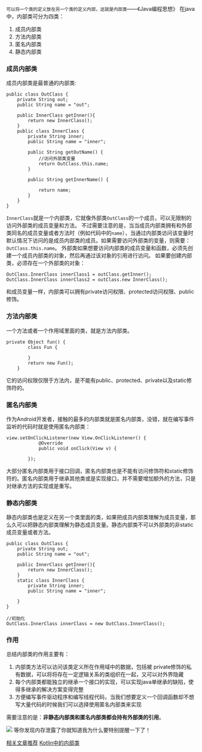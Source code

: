 `可以将一个类的定义放在另一个类的定义内部，这就是内部类`——《Java编程思想》
在java中，内部类可分为四类：
1. 成员内部类
2. 方法内部类
3. 匿名内部类
4. 静态内部类

### 成员内部类
成员内部类是最普通的内部类:
```
public class OutClass {
    private String out;
    public String name = "out";

    public InnerClass getInner(){
        return new InnerClass();
    }
    public class InnerClass {
        private String inner;
        public String name = "inner";

        public String getOutName() {
            //访问外部类变量
            return OutClass.this.name;
        }

        public String getInnerName() {

            return name;
        }
    }
}

```
`InnerClass`就是一个内部类，它就像外部类`OutClass`的一个成员，可以无限制的访问外部类的成员变量和方法。
不过需要注意的是，当当成员内部类拥有和外部类同名的成员变量或者方法时（例如代码中的`name`），当通过内部类访问该变量时默认情况下访问的是成员内部类的成员。如果需要访问外部类的变量，则需要：`OutClass.this.name`。
外部类如果想要访问内部类的成员变量和函数，必须先创建一个成员内部类的对象，然后再通过该对象的引用进行访问。
如果要创建内部类，必须存在一个外部类的对象：
```
OutClass.InnerClass innerClass1 = outClass.getInner();
OutClass.InnerClass innerClass2 = outClass.new InnerClass();
```
和成员变量一样，内部类可以拥有private访问权限、protected访问权限、public修饰。
### 方法内部类
一个方法或者一个作用域里面的类，就是方法内部类。
```
private Object fun() {
        class Fun {

        }
        return new Fun();
    }
```
它的访问权限仅限于方法内，是不能有public、protected、private以及static修饰符的。
### 匿名内部类
作为Android开发者，接触的最多的内部类就是匿名内部类，没错，就在编写事件监听的代码时就是使用匿名内部类：
```
view.setOnClickListener(new View.OnClickListener() {
            @Override
            public void onClick(View v) {
               
        });
```
大部分匿名内部类用于接口回调，匿名内部类也是不能有访问修饰符和static修饰符的。匿名内部类用于继承其他类或是实现接口，并不需要增加额外的方法，只是对继承方法的实现或是重写。
### 静态内部类
静态内部类也是定义在另一个类里面的类，如果把成员内部类理解为成员变量，那么久可以把静态内部类理解为静态成员变量。静态内部类不可以外部类的非static成员变量或者方法。
```
public class OutClass {
    private String out;
    public String name = "out";

    public InnerClass getInner(){
        return new InnerClass();
    }
    static class InnerClass {
        private String inner;
        public String name = "inner";
        
    }
}

//初始化
OutClass.InnerClass innerClass = new OutClass.InnerClass();
```
### 作用
总结内部类的作用主要有：

1. 内部类方法可以访问该类定义所在作用域中的数据，包括被 private修饰的私有数据，可以将将存在一定逻辑关系的类组织在一起，又可以对外界隐藏
2. 每个内部类都能独立的继承一个接口的实现，可以实现java单继承的缺陷，使得多继承的解决方案变得完整
3. 方便编写事件驱动程序和编写线程代码，当我们想要定义一个回调函数却不想写大量代码的时候我们可以选择使用匿名内部类来实现

需要注意的是：**非静态内部类和匿名内部类都会持有外部类的引用**。

![](https://user-gold-cdn.xitu.io/2019/11/21/16e8cb26baf634ed?w=365&h=388&f=png&s=157667)
等你发现内存泄露了你就知道我为什么要特别提醒一下了！

[相关文章推荐](https://juejin.im/post/5a903ef96fb9a063435ef0c8)
[Kotlin中的内部类](https://juejin.im/post/5d4e4dcae51d453b1d6482a7)